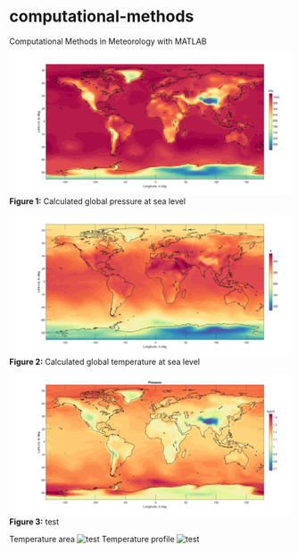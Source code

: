 # computational-methods
Computational Methods in Meteorology with MATLAB

![test](HW2/Figures/p1.jpg)**Figure 1:** Calculated global pressure at sea level

![test](HW2/Figures/t1.jpg)**Figure 2:** Calculated global temperature at sea level

![test](HW3/Figures/Pressure.jpg)**Figure 3:** test


Temperature area ![test](HW4/Figures/tarea.jpg)
Temperature profile ![test](HW4/Figures/temperature%20profile.jpg)

